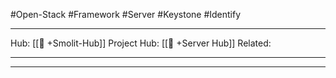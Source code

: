 #Open-Stack #Framework #Server #Keystone #Identify
___
Hub: [[🎯 +Smolit-Hub]]
Project Hub: [[🎯 +Server Hub]]
Related: 
___
___


